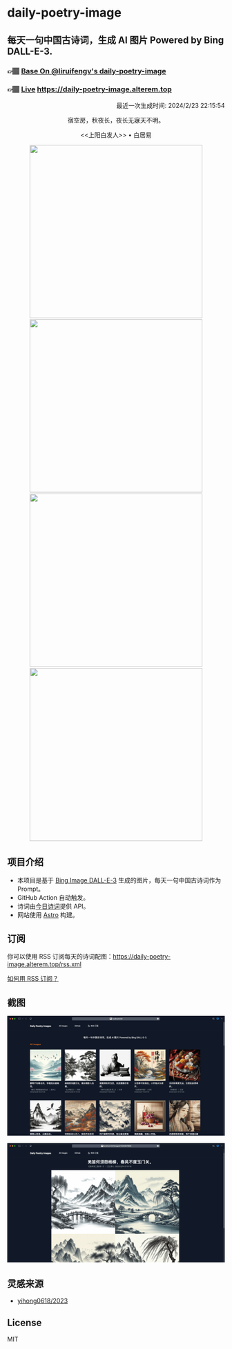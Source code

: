 
# daily-poetry-image

## 每天一句中国古诗词，生成 AI 图片 Powered by Bing DALL-E-3.

### 👉🏽 [Base On @liruifengv's daily-poetry-image](https://github.com/liruifengv/daily-poetry-image)

### 👉🏽 [Live](https://daily-poetry-image.alterem.top/) https://daily-poetry-image.alterem.top

<p align="right">
  最近一次生成时间: 2024/2/23 22:15:54
</p>
<p align="center">
宿空房，秋夜长，夜长无寐天不明。
</p>
<p align="center">
<<上阳白发人>> • 白居易
</p>
<p align="center">
<img src="https://tse4.mm.bing.net/th/id/OIG1.hyuEMrRRrIiX2OmDVmtx" height="400" width="400" />
<img src="https://tse2.mm.bing.net/th/id/OIG1.SEzrCG3VZmsXBbp_D1Hd" height="400" width="400" />
<img src="https://tse1.mm.bing.net/th/id/OIG1.txCljGXttiNC6fmMXc.3" height="400" width="400" />
<img src="https://tse4.mm.bing.net/th/id/OIG1.AbDdw_VB9nRmhTD4XARu" height="400" width="400" />
</p>

## 项目介绍

-   本项目是基于 [Bing Image DALL-E-3](https://www.bing.com/images/create) 生成的图片，每天一句中国古诗词作为 Prompt。
-   GitHub Action 自动触发。
-   诗词由[今日诗词](https://www.jinrishici.com/)提供 API。
-   网站使用 [Astro](https://astro.build) 构建。

## 订阅

你可以使用 RSS 订阅每天的诗词配图：https://daily-poetry-image.alterem.top/rss.xml

[如何用 RSS 订阅？](https://zhuanlan.zhihu.com/p/55026716)

## 截图

![图片列表](./screenshots/Snipaste_2023-12-28_21-00-26.png)

![图片详情](./screenshots/Snipaste_2023-12-28_21-00-53.png)

## 灵感来源

-   [yihong0618/2023](https://github.com/yihong0618/2023)

## License

MIT
